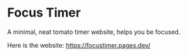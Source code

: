 # Focus Timer

A minimal, neat tomato timer website, helps you be focused.

Here is the website: https://focustimer.pages.dev/
